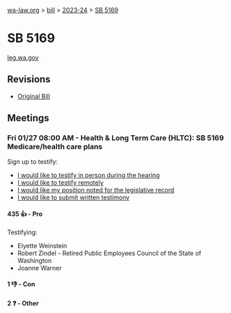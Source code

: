 [wa-law.org](/) > [bill](/bill/) > [2023-24](/bill/2023-24/) > [SB 5169](/bill/2023-24/sb/5169/)

# SB 5169
[leg.wa.gov](https://app.leg.wa.gov/billsummary?BillNumber=5169&Year=2023&Initiative=false)

## Revisions
* [Original Bill](1/)

## Meetings
### Fri 01/27 08:00 AM - Health & Long Term Care (HLTC): SB 5169 Medicare/health care plans
Sign up to testify:
* [I would like to testify in person during the hearing](https://app.leg.wa.gov/csi/Testifier/Add?chamber=House&mId=30487&aId=149749&caId=20602&tId=1)
* [I would like to testify remotely](https://app.leg.wa.gov/csi/Testifier/Add?chamber=House&mId=30487&aId=149749&caId=20602&tId=2)
* [I would like my position noted for the legislative record](https://app.leg.wa.gov/csi/Testifier/Add?chamber=House&mId=30487&aId=149749&caId=20602&tId=3)
* [I would like to submit written testimony](https://app.leg.wa.gov/csi/Testifier/Add?chamber=House&mId=30487&aId=149749&caId=20602&tId=4)

#### 435 👍 - Pro
Testifying:
* Elyette Weinstein
* Robert Zindel - Retired Public Employees Council of the State of Washington
* Joanne Warner

#### 1 👎 - Con

#### 2 ❓ - Other
